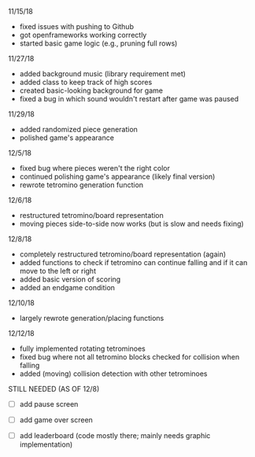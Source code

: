11/15/18
* fixed issues with pushing to Github
* got openframeworks working correctly
* started basic game logic (e.g., pruning full rows)

11/27/18
* added background music (library requirement met)
* added class to keep track of high scores
* created basic-looking background for game
* fixed a bug in which sound wouldn't restart after game was paused

11/29/18
* added randomized piece generation
* polished game's appearance 

12/5/18
* fixed bug where pieces weren't the right color
* continued polishing game's appearance (likely final version)
* rewrote tetromino generation function

12/6/18
* restructured tetromino/board representation
* moving pieces side-to-side now works (but is slow and needs fixing)

12/8/18
* completely restructured tetromino/board representation (again)
* added functions to check if tetromino can continue falling and if it can move to the left or right
* added basic version of scoring
* added an endgame condition

12/10/18
* largely rewrote generation/placing functions

12/12/18
* fully implemented rotating tetrominoes
* fixed bug where not all tetromino blocks checked for collision when falling
* added (moving) collision detection with other tetrominoes


STILL NEEDED (AS OF 12/8)
- [ ] add pause screen
- [ ] add game over screen
- [ ] add leaderboard (code mostly there; mainly needs graphic implementation)

